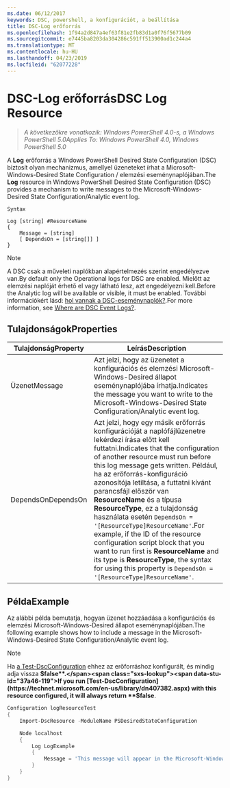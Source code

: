 ```yaml
---
ms.date: 06/12/2017
keywords: DSC, powershell, a konfigurációt, a beállítása
title: DSC-Log erőforrás
ms.openlocfilehash: 1f94a2d847a4ef63f81e2fb83d1a0f76f5677b09
ms.sourcegitcommit: e7445ba8203da304286c591ff513900ad1c244a4
ms.translationtype: MT
ms.contentlocale: hu-HU
ms.lasthandoff: 04/23/2019
ms.locfileid: "62077228"
---
```

# <a name="dsc-log-resource"></a><span data-ttu-id="37a46-103">DSC-Log erőforrás</span><span class="sxs-lookup"><span data-stu-id="37a46-103">DSC Log Resource</span></span>

> <span data-ttu-id="37a46-104">_A következőkre vonatkozik: Windows PowerShell 4.0-s, a Windows PowerShell 5.0_</span><span class="sxs-lookup"><span data-stu-id="37a46-104">_Applies To: Windows PowerShell 4.0, Windows PowerShell 5.0_</span></span>

<span data-ttu-id="37a46-105">A __Log__ erőforrás a Windows PowerShell Desired State Configuration (DSC) biztosít olyan mechanizmus, amellyel üzeneteket írhat a Microsoft-Windows-Desired State Configuration / elemzési eseménynaplójában.</span><span class="sxs-lookup"><span data-stu-id="37a46-105">The __Log__ resource in Windows PowerShell Desired State Configuration (DSC) provides a mechanism to write messages to the Microsoft-Windows-Desired State Configuration/Analytic event log.</span></span>

```
Syntax

Log [string] #ResourceName
{
    Message = [string]
    [ DependsOn = [string[]] ]
}
```

> [!NOTE]
> <span data-ttu-id="37a46-106">A DSC csak a műveleti naplókban alapértelmezés szerint engedélyezve van.</span><span class="sxs-lookup"><span data-stu-id="37a46-106">By default only the Operational logs for DSC are enabled.</span></span> <span data-ttu-id="37a46-107">Mielőtt az elemzési naplóját érhető el vagy látható lesz, azt engedélyezni kell.</span><span class="sxs-lookup"><span data-stu-id="37a46-107">Before the Analytic log will be available or visible, it must be enabled.</span></span> <span data-ttu-id="37a46-108">További információkért lásd: [hol vannak a DSC-eseménynaplók?](../../../troubleshooting/troubleshooting.md#where-are-dsc-event-logs).</span><span class="sxs-lookup"><span data-stu-id="37a46-108">For more information, see [Where are DSC Event Logs?](../../../troubleshooting/troubleshooting.md#where-are-dsc-event-logs).</span></span>

## <a name="properties"></a><span data-ttu-id="37a46-109">Tulajdonságok</span><span class="sxs-lookup"><span data-stu-id="37a46-109">Properties</span></span>

| <span data-ttu-id="37a46-110">Tulajdonság</span><span class="sxs-lookup"><span data-stu-id="37a46-110">Property</span></span> | <span data-ttu-id="37a46-111">Leírás</span><span class="sxs-lookup"><span data-stu-id="37a46-111">Description</span></span> |
| --- | --- |
| <span data-ttu-id="37a46-112">Üzenet</span><span class="sxs-lookup"><span data-stu-id="37a46-112">Message</span></span>| <span data-ttu-id="37a46-113">Azt jelzi, hogy az üzenetet a konfigurációs és elemzési Microsoft-Windows-Desired állapot eseménynaplójába írhatja.</span><span class="sxs-lookup"><span data-stu-id="37a46-113">Indicates the message you want to write to the Microsoft-Windows-Desired State Configuration/Analytic event log.</span></span>|
| <span data-ttu-id="37a46-114">DependsOn</span><span class="sxs-lookup"><span data-stu-id="37a46-114">DependsOn</span></span> | <span data-ttu-id="37a46-115">Azt jelzi, hogy egy másik erőforrás konfigurációját a naplófájlüzenetre lekérdezi írása előtt kell futtatni.</span><span class="sxs-lookup"><span data-stu-id="37a46-115">Indicates that the configuration of another resource must run before this log message gets written.</span></span> <span data-ttu-id="37a46-116">Például, ha az erőforrás-konfiguráció azonosítója letiltása, a futtatni kívánt parancsfájl először van **ResourceName** és a típusa **ResourceType**, ez a tulajdonság használata esetén `DependsOn = '[ResourceType]ResourceName'`.</span><span class="sxs-lookup"><span data-stu-id="37a46-116">For example, if the ID of the resource configuration script block that you want to run first is **ResourceName** and its type is **ResourceType**, the syntax for using this property is `DependsOn = '[ResourceType]ResourceName'`.</span></span>|

## <a name="example"></a><span data-ttu-id="37a46-117">Példa</span><span class="sxs-lookup"><span data-stu-id="37a46-117">Example</span></span>

<span data-ttu-id="37a46-118">Az alábbi példa bemutatja, hogyan üzenet hozzáadása a konfigurációs és elemzési Microsoft-Windows-Desired állapot eseménynaplójában.</span><span class="sxs-lookup"><span data-stu-id="37a46-118">The following example shows how to include a message in the Microsoft-Windows-Desired State Configuration/Analytic event log.</span></span>

> [!NOTE]
> <span data-ttu-id="37a46-119">Ha [a Test-DscConfiguration](https://technet.microsoft.com/en-us/library/dn407382.aspx) ehhez az erőforráshoz konfigurált, és mindig adja vissza **$false**.</span><span class="sxs-lookup"><span data-stu-id="37a46-119">If you run [Test-DscConfiguration](https://technet.microsoft.com/en-us/library/dn407382.aspx) with this resource configured, it will always return **$false**.</span></span>

```powershell
Configuration logResourceTest
{
    Import-DscResource -ModuleName PSDesiredStateConfiguration

    Node localhost
    {
        Log LogExample
        {
            Message = 'This message will appear in the Microsoft-Windows-Desired State Configuration/Analytic event log.'
        }
    }
}
```
